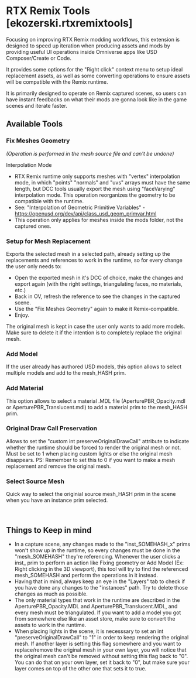 # RTX Remix Tools [ekozerski.rtxremixtools]

Focusing on improving RTX Remix modding workflows, this extension is designed to speed up iteration when producing assets and mods by providing useful UI operations inside Omniverse apps like USD Composer/Create or Code.

It provides some options for the "Right click" context menu to setup ideal replacement assets, as well as some converting operations to ensure assets will be compatible with the Remix runtime.

It is primarily designed to operate on Remix captured scenes, so users can have instant feedbacks on what their mods are gonna look like in the game scenes and iterate faster.


## Available Tools
### Fix Meshes Geometry
<i>(Operation is performed in the mesh source file and can\'t be undone)</i>

Interpolation Mode
- RTX Remix runtime only supports meshes with "vertex" interpolation mode, in which "points" "normals" and "uvs" arrays 
must have the same length, but DCC tools usually export the mesh using "faceVarying" interpolation mode.
This operation reorganizes the geometry to be compatible with the runtime.
- See: "Interpolation of Geometric Primitive Variables" - https://openusd.org/dev/api/class_usd_geom_primvar.html
- This operation only applies for meshes inside the mods folder, not the captured ones.

### Setup for Mesh Replacement
Exports the selected mesh in a selected path, already setting up the replacements and references to work in the runtime, so for every change the user only needs to:
- Open the exported mesh in it's DCC of choice, make the changes and export again (with the right settings, triangulating faces, no materials, etc.)
- Back in OV, refresh the reference to see the changes in the captured scene.
- Use the "Fix Meshes Geometry" again to make it Remix-compatible.
- Enjoy.

The original mesh is kept in case the user only wants to add more models. Make sure to delete it if the intention is to completely replace the original mesh.

### Add Model
If the user already has authored USD models, this option allows to select multiple models and add to the mesh_HASH prim.

### Add Material
This option allows to select a material .MDL file (AperturePBR_Opacity.mdl or AperturePBR_Translucent.mdl) to add a material prim to the mesh_HASH prim.

### Original Draw Call Preservation
Allows to set the "custom int preserveOriginalDrawCall" attribute to indicate whether the runtime should be forced to render the original mesh or not. Must be set to 1 when placing custom lights or else the original mesh disappears. PS: Remember to set this to 0 if you want to make a mesh replacement and remove the original mesh.

### Select Source Mesh
Quick way to select the originial source mesh_HASH prim in the scene when you have an instance prim selected.

<br>

## Things to Keep in mind
- In a capture scene, any changes made to the "inst_SOMEHASH_x" prims won't show up in the runtime, so every changes must be done in the "mesh_SOMEHASH" they're referencing. Whenever the user clicks a inst_ prim to perform an action like Fixing geometry or Add Model (Ex: Right clicking in the 3D viewport), this tool will try to find the referenced mesh_SOMEHASH and perform the operations in it instead.
- Having that in mind, always keep an eye in the "Layers" tab to check if you have done any changes to the "instances" path. Try to delete those changes as much as possible.
- The only material types that work in the runtime are described in the AperturePBR_Opacity.MDL and AperturePBR_Translucent.MDL, and every mesh must be triangulated. If you want to add a model you got from somewhere else like an asset store, make sure to convert the assets to work in the runtime.
- When placing lights in the scene, it is necesssary to set an int "preserveOriginalDrawCall" to "1" in order to keep rendering the original mesh. If another layer is setting this flag somewhere and you want to replace/remove the original mesh in your own layer, you will notice that the original mesh can't be removed without setting this flag back to "0". You can do that on your own layer, set it back to "0", but make sure your layer comes on top of the other one that sets it to true.
